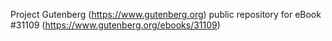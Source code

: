 Project Gutenberg (https://www.gutenberg.org) public repository for eBook #31109 (https://www.gutenberg.org/ebooks/31109)
